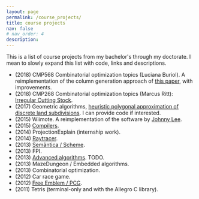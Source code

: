```yaml
---
layout: page
permalink: /course_projects/
title: course projects
nav: false
# nav_order: 4
description:
---
```


This is a list of course projects from my bachelor's through my doctorate. I mean to slowly expand this list with code, links and descriptions.

- (2018) CMP568 Combinatorial optimization topics (Luciana Buriol). A reimplementation of the column generation approach of [this paper](https://doi.org/10.1016/j.tre.2016.09.007), with improvements.
- (2018) CMP268 Combinatorial optimization topics (Marcus Ritt): [Irregular Cutting Stock](https://github.com/AlexGliesch/irregular-cutting-stock/).
- (2017) Geometric algorithms, [heuristic polygonal approximation of discrete
land subdivisions](/assets/geoalg.pdf). I can provide code if interested.
- (2015) Wiimote. A reimplementation of the software by [Johnny Lee](http://johnnylee.net/projects/wii/).
- (2015) [Compilers](https://github.com/leotgo/awesomecompiler).
- (2014) ProjectionExplain (internship work). 
- (2014) [Raytracer](https://www.cs.rug.nl/svcg/ComputerGraphics/Raytracer).
- (2013) [Semântica / Scheme](https://github.com/AlexGliesch/scheme).
- (2013) FPI.
- (2013) [Advanced algorithms](https://www.inf.ufrgs.br/~mrpritt/doku.php?id=inf05016:2013-2-trabalhos). TODO.
- (2013) MazeDungeon / Embedded algorithms.
- (2013) Combinatorial optimization.
- (2012) Car race game.
- (2012) [Free Emblem / PCG](https://www.inf.ufrgs.br/site/noticia/festival-anual-de-video-games-acontece-no-inf/).
- (2011) Tetris (terminal-only and with the Allegro C library). 